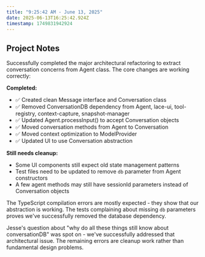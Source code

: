 ```yaml
---
title: "9:25:42 AM - June 13, 2025"
date: 2025-06-13T16:25:42.924Z
timestamp: 1749831942924
---
```


## Project Notes

Successfully completed the major architectural refactoring to extract conversation concerns from Agent class. The core changes are working correctly:

**Completed:**
- ✅ Created clean Message interface and Conversation class
- ✅ Removed ConversationDB dependency from Agent, lace-ui, tool-registry, context-capture, snapshot-manager  
- ✅ Updated Agent.processInput() to accept Conversation objects
- ✅ Moved conversation methods from Agent to Conversation
- ✅ Moved context optimization to ModelProvider
- ✅ Updated UI to use Conversation abstraction

**Still needs cleanup:**
- Some UI components still expect old state management patterns  
- Test files need to be updated to remove `db` parameter from Agent constructors
- A few agent methods may still have sessionId parameters instead of Conversation objects

The TypeScript compilation errors are mostly expected - they show that our abstraction is working. The tests complaining about missing `db` parameters proves we've successfully removed the database dependency.

Jesse's question about "why do all these things still know about conversationDB" was spot on - we've successfully addressed that architectural issue. The remaining errors are cleanup work rather than fundamental design problems.
